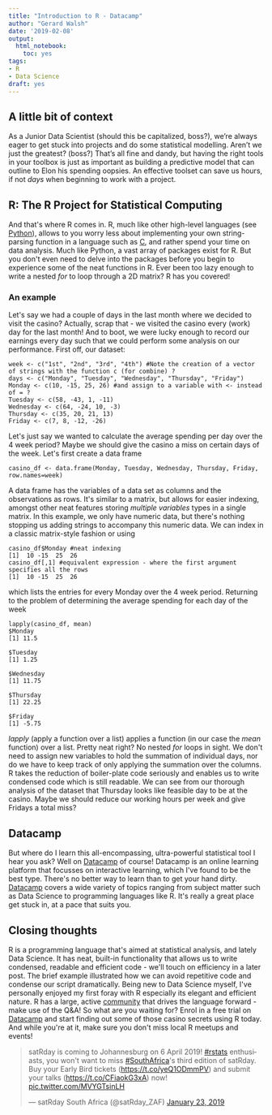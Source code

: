 ```yaml
---
title: "Introduction to R - Datacamp"
author: "Gerard Walsh"
date: '2019-02-08'
output:
  html_notebook:
    toc: yes
tags:
- R
- Data Science
draft: yes
---
```

## A little bit of context
As a Junior Data Scientist (should this be capitalized, boss?), we’re always eager to get stuck into projects and do some statistical modelling. Aren’t we just the greatest? (boss?) That’s all fine and dandy, but having the right tools in your toolbox is just as important as building a predictive model that can outline to Elon his spending oopsies. An effective toolset can save us hours, if not _days_ when beginning to work with a project. 



## R: The R Project for Statistical Computing
And that's where R comes in. R, much like other high-level languages (see [Python](https://www.python.org/)), allows to you worry less about implementing your own string-parsing function in a language such as [C](https://en.wikipedia.org/wiki/C_(programming_language)), and rather spend your time on data analysis. Much like Python, a vast array of packages exist for R. But you don't even need to delve into the packages before you begin to experience some of the neat functions in R. Ever been too lazy enough to write a nested _for_ to loop through a 2D matrix? R has you covered!

### An example
Let's say we had a couple of days in the last month where we decided to visit the casino? Actually, scrap that - we visited the casino every (work) day for the last month! And to boot, we were lucky enough to record our earnings every day such that we could perform some analysis on our performance. First off, our dataset:


```{r}
week <- c("1st", "2nd", "3rd", "4th") #Note the creation of a vector of strings with the function c (for combine) ?
days <- c("Monday", "Tuesday", "Wednesday", "Thursday", "Friday")
Monday <- c(10, -15, 25, 26) #and assign to a variable with <- instead of = ?
Tuesday <- c(58, -43, 1, -11)
Wednesday <- c(64, -24, 10, -3)
Thursday <- c(35, 20, 21, 13)
Friday <- c(7, 8, -12, -26)
```

Let's just say we wanted to calculate the average spending per day over the 4 week period? Maybe we should give the casino a miss on certain days of the week. Let's first create a data frame

``` {r}
casino_df <- data.frame(Monday, Tuesday, Wednesday, Thursday, Friday, row.names=week)
```

A data frame has the variables of a data set as columns and the observations as rows. It's similar to a matrix, but allows for easier indexing, amongst other neat features storing *multiple variables* types in a single matrix. In this example, we only have numeric data, but there's nothing stopping us adding strings to accompany this numeric data. We can index in a classic matrix-style fashion or using

```{r}
casino_df$Monday #neat indexing
[1]  10 -15  25  26
casino_df[,1] #equivalent expression - where the first argument specifies all the rows
[1]  10 -15  25  26
```
which lists the entries for every Monday over the 4 week period. Returning to the problem of determining the average spending for each day of the week

```{r}
lapply(casino_df, mean)
$Monday
[1] 11.5

$Tuesday
[1] 1.25

$Wednesday
[1] 11.75

$Thursday
[1] 22.25

$Friday
[1] -5.75
```
_lapply_ (apply a function over a list) applies a function (in our case the _mean_ function) over a list. Pretty neat right? No nested _for_ loops in sight. We don't need to assign new variables to hold the summation of individual days, nor do we have to keep track of only applying the summation over the columns. R takes the reduction of boiler-plate code seriously and enables us to write condensed code which is still readable. We can see from our thorough analysis of the dataset that Thursday looks like feasible day to be at the casino. Maybe we should reduce our working hours per week and give Fridays a total miss?

## Datacamp

But where do I learn this all-encompassing, ultra-powerful statistical tool I hear you ask? Well on [Datacamp](https://www.datacamp.com) of course! Datacamp is an online learning platform that focusses on interactive learning, which I've found to be the best type. There's no better way to learn than to get your hand dirty. [Datacamp](https://www.datacamp.com) covers a wide variety of topics ranging from subject matter such as Data Science to programming languages like R. It's really a great place get stuck in, at a pace that suits you.

## Closing thoughts
R is a programming language that's aimed at statistical analysis, and lately Data Science. It has neat, built-in functionality that allows us to write condensed, readable and efficient code - we'll touch on efficiency in a later post. The brief example illustrated how we can avoid repetitive code and condense our script dramatically. Being new to Data Science myself, I've personally enjoyed my first foray with R especially its elegant and efficient nature. R has a large, active [community](https://community.rstudio.com/community) that drives the language forward -make use of the Q&A! So what are you waiting for? Enrol in a free trial on [Datacamp](https://www.datacamp.com) and start finding out some of those casino secrets using R today. And while you're at it, make sure you don't miss local R meetups and events!

<blockquote class="twitter-tweet" data-lang="en"><p lang="en" dir="ltr">satRday is coming to Johannesburg on 6 April 2019! <a href="https://twitter.com/hashtag/rstats?src=hash&amp;ref_src=twsrc%5Etfw">#rstats</a> enthusiasts, you won&#39;t want to miss <a href="https://twitter.com/hashtag/SouthAfrica?src=hash&amp;ref_src=twsrc%5Etfw">#SouthAfrica</a>&#39;s third edition of satRday. Buy your Early Bird tickets (<a href="https://t.co/yeQ1ODmmPV">https://t.co/yeQ1ODmmPV</a>) and submit your talks (<a href="https://t.co/CFiaokG3xA">https://t.co/CFiaokG3xA</a>) now! <a href="https://t.co/MVYGTsinLH">pic.twitter.com/MVYGTsinLH</a></p>&mdash; satRday South Africa (@satRday_ZAF) <a href="https://twitter.com/satRday_ZAF/status/1088039535878041600?ref_src=twsrc%5Etfw">January 23, 2019</a></blockquote>
<script async src="https://platform.twitter.com/widgets.js" charset="utf-8"></script>
